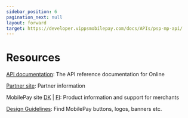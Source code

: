 ```yaml
---
sidebar_position: 6
pagination_next: null
layout: forward
target: https://developer.vippsmobilepay.com/docs/APIs/psp-mp-api/
---
```


# Resources

[API documentation](/api/online): The API reference documentation for Online

[Partner site](https://www.mobilepaygroup.com/partner/online): Partner information

MobilePay site [DK](https://www.mobilepay.dk/erhverv/apps-og-webshops/mobilepay-online) | [FI](https://mobilepay.fi/yrityksille/sovellukset-ja-verkkokaupat/mobilepay-online): Product information and support for merchants

[Design Guidelines](https://www.mobilepaygroup.com/design): Find MobilePay buttons, logos, banners etc.

